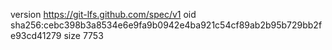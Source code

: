 version https://git-lfs.github.com/spec/v1
oid sha256:cebc398b3a8534e6e9fa9b0942e4ba921c54cf89ab2b95b729bb2fe93cd41279
size 7753
